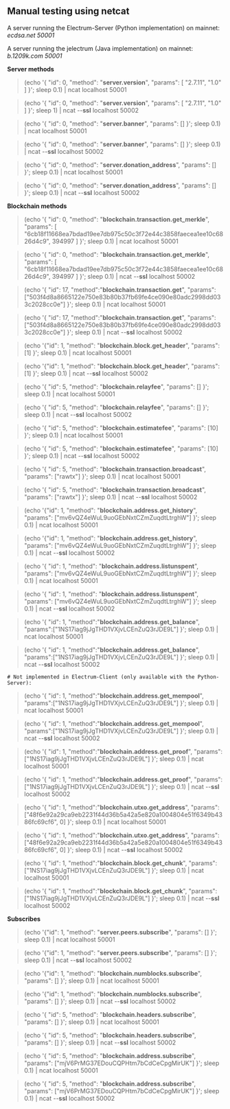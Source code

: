Manual testing using netcat
-----------------------

A server running the Electrum-Server (Python implementation) on mainnet: *ecdsa.net 50001*

A server running the jelectrum (Java implementation) on mainnet: *b.1209k.com 50001*



**Server methods**

> (echo '{ "id": 0, "method": "**server.version**", "params": [ "2.7.11", "1.0" ] }'; sleep 0.1) | ncat localhost 50001

> (echo '{ "id": 0, "method": "**server.version**", "params": [ "2.7.11", "1.0" ] }'; sleep 1) | ncat --**ssl** localhost 50002

> (echo '{ "id": 0, "method": "**server.banner**", "params": [] }'; sleep 0.1) | ncat localhost 50001

> (echo '{ "id": 0, "method": "**server.banner**", "params": [] }'; sleep 0.1) | ncat --**ssl** localhost 50002

> (echo '{ "id": 0, "method": "**server.donation_address**", "params": [] }'; sleep 0.1) | ncat localhost 50001

> (echo '{ "id": 0, "method": "**server.donation_address**", "params": [] }'; sleep 0.1) | ncat --**ssl** localhost 50002

**Blockchain methods**

> (echo '{ "id": 0, "method": "**blockchain.transaction.get_merkle**", "params": [ "6cb18f11668ea7bdad19ee7db975c50c3f72e44c3858faecea1ee10c6826d4c9", 394997 ] }'; sleep 0.1) | ncat localhost 50001

> (echo '{ "id": 0, "method": "**blockchain.transaction.get_merkle**", "params": [ "6cb18f11668ea7bdad19ee7db975c50c3f72e44c3858faecea1ee10c6826d4c9", 394997 ] }'; sleep 0.1) | ncat --**ssl** localhost 50002

> (echo '{ "id": 17, "method":"**blockchain.transaction.get**", "params": ["503f4d8a8665122e750e83b80b37fb69fe4ce090e80adc2998dd033c2028cc0e"] }'; sleep 0.1) | ncat localhost 50001

> (echo '{ "id": 17, "method":"**blockchain.transaction.get**", "params": ["503f4d8a8665122e750e83b80b37fb69fe4ce090e80adc2998dd033c2028cc0e"] }'; sleep 0.1) | ncat --**ssl** localhost 50002


> (echo '{"id": 1, "method": "**blockchain.block.get_header**", "params": [1] }'; sleep 0.1) | ncat localhost 50001

> (echo '{"id": 1, "method": "**blockchain.block.get_header**", "params": [1] }'; sleep 0.1) | ncat --**ssl** localhost 50002

> (echo '{ "id": 5, "method": "**blockchain.relayfee**", "params": [] }'; sleep 0.1) | ncat localhost 50001

> (echo '{ "id": 5, "method": "**blockchain.relayfee**", "params": [] }'; sleep 0.1) | ncat --**ssl** localhost 50002

> (echo '{ "id": 5, "method": "**blockchain.estimatefee**", "params": [10] }'; sleep 0.1) | ncat localhost 50001

> (echo '{ "id": 5, "method": "**blockchain.estimatefee**", "params": [10] }'; sleep 0.1) | ncat --**ssl** localhost 50002

> (echo '{ "id": 5, "method": "**blockchain.transaction.broadcast**", "params": ["rawtx"] }'; sleep 0.1) | ncat localhost 50001

> (echo '{ "id": 5, "method": "**blockchain.transaction.broadcast**", "params": ["rawtx"] }'; sleep 0.1) | ncat --**ssl** localhost 50002

> (echo '{"id": 1, "method": "**blockchain.address.get_history**", "params": ["mv6vQZ4eWuL9uoGEbNxtCZmZuqdtLtrghW"] }'; sleep 0.1) | ncat localhost 50001

> (echo '{"id": 1, "method": "**blockchain.address.get_history**", "params": ["mv6vQZ4eWuL9uoGEbNxtCZmZuqdtLtrghW"] }'; sleep 0.1) | ncat --**ssl** localhost 50002

> (echo '{ "id": 1, "method": "**blockchain.address.listunspent**", "params": ["mv6vQZ4eWuL9uoGEbNxtCZmZuqdtLtrghW"] }'; sleep 0.1) | ncat localhost 50001

> (echo '{ "id": 1, "method": "**blockchain.address.listunspent**", "params": ["mv6vQZ4eWuL9uoGEbNxtCZmZuqdtLtrghW"] }'; sleep 0.1) | ncat --**ssl** localhost 50002

> (echo '{ "id": 1, "method":"**blockchain.address.get_balance**", "params":["1NS17iag9jJgTHD1VXjvLCEnZuQ3rJDE9L"] }'; sleep 0.1) | ncat localhost 50001

> (echo '{ "id": 1, "method":"**blockchain.address.get_balance**", "params":["1NS17iag9jJgTHD1VXjvLCEnZuQ3rJDE9L"] }'; sleep 0.1) | ncat --**ssl** localhost 50002

    # Not implemented in Electrum-Client (only available with the Python-Server):

> (echo '{ "id": 1, "method":"**blockchain.address.get_mempool**", "params":["1NS17iag9jJgTHD1VXjvLCEnZuQ3rJDE9L"] }'; sleep 0.1) | ncat localhost 50001

> (echo '{ "id": 1, "method":"**blockchain.address.get_mempool**", "params":["1NS17iag9jJgTHD1VXjvLCEnZuQ3rJDE9L"] }'; sleep 0.1) | ncat --**ssl** localhost 50002

> (echo '{ "id": 1, "method":"**blockchain.address.get_proof**", "params":["1NS17iag9jJgTHD1VXjvLCEnZuQ3rJDE9L"] }'; sleep 0.1) | ncat localhost 50001

> (echo '{ "id": 1, "method":"**blockchain.address.get_proof**", "params":["1NS17iag9jJgTHD1VXjvLCEnZuQ3rJDE9L"] }'; sleep 0.1) | ncat --**ssl** localhost 50002

> (echo '{ "id": 1, "method":"**blockchain.utxo.get_address**", "params":["48f6e92a29ca9eb2231f44d36b5a42a5e820a1004804e51f6349b4386fc69cf6", 0] }'; sleep 0.1) | ncat localhost 50001

> (echo '{ "id": 1, "method":"**blockchain.utxo.get_address**", "params":["48f6e92a29ca9eb2231f44d36b5a42a5e820a1004804e51f6349b4386fc69cf6", 0] }'; sleep 0.1) | ncat --**ssl** localhost 50002

> (echo '{ "id": 1, "method":"**blockchain.block.get_chunk**", "params":["1NS17iag9jJgTHD1VXjvLCEnZuQ3rJDE9L"] }'; sleep 0.1) | ncat localhost 50001

> (echo '{ "id": 1, "method":"**blockchain.block.get_chunk**", "params":["1NS17iag9jJgTHD1VXjvLCEnZuQ3rJDE9L"] }'; sleep 0.1) | ncat --**ssl** localhost 50002


**Subscribes**

> (echo '{"id": 1, "method": "**server.peers.subscribe**", "params": [] }'; sleep 0.1) | ncat localhost 50001

> (echo '{"id": 1, "method": "**server.peers.subscribe**", "params": [] }'; sleep 0.1) | ncat --**ssl** localhost 50002

> (echo '{"id": 1, "method": "**blockchain.numblocks.subscribe**", "params": [] }'; sleep 0.1) | ncat localhost 50001

> (echo '{"id": 1, "method": "**blockchain.numblocks.subscribe**", "params": [] }'; sleep 0.1) | ncat --**ssl** localhost 50002

> (echo '{ "id": 5, "method": "**blockchain.headers.subscribe**", "params": [] }'; sleep 0.1) | ncat localhost 50001

> (echo '{ "id": 5, "method": "**blockchain.headers.subscribe**", "params": [] }'; sleep 0.1) | ncat --**ssl** localhost 50002

> (echo '{ "id": 5, "method": "**blockchain.address.subscribe**", "params": ["mjV6PrMG37EDouCQPHtm7bCdCeCpgMirUK"] }'; sleep 0.1) | ncat localhost 50001

> (echo '{ "id": 5, "method": "**blockchain.address.subscribe**", "params": ["mjV6PrMG37EDouCQPHtm7bCdCeCpgMirUK"] }'; sleep 0.1) | ncat --**ssl** localhost 50002
